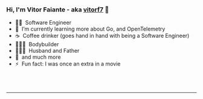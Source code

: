 ### Hi, I'm Vitor Faiante - aka [vitorf7](https://github.com/vitorf7) 👋 

- 👨‍💻 &nbsp;Software Engineer
- 🌱 &nbsp;I’m currently learning more about Go, and OpenTelemetry
- ☕️ &nbsp;Coffee drinker (goes hand in hand with being a Software Engineer)
- 🏋🏻‍♂️ &nbsp;Bodybuilder
- 👨‍👩‍👧 &nbsp;Husband and Father
- 💬 &nbsp;and much more
- ⚡ &nbsp;Fun fact: I was once an extra in a movie

<br />
<br />

---
